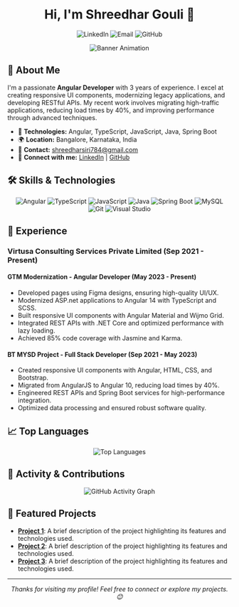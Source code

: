 <!-- Profile Header -->
<h1 align="center">Hi, I'm Shreedhar Gouli 👋</h1>
<p align="center">
  <img src="https://img.shields.io/badge/LinkedIn-Shreedhar%20Gouli-blue?logo=linkedin&logoColor=white" alt="LinkedIn" />
  <img src="https://img.shields.io/badge/Email-shreedharsiri784@gmail.com-red?logo=gmail&logoColor=white" alt="Email" />
  <img src="https://img.shields.io/badge/GitHub-shreedhar-gouli?logo=github&logoColor=white" alt="GitHub" />
</p>

<!-- Animated Banner -->
<p align="center">
  <img src="https://github.com/shreedhar-gouli/shreedhar-gouli/blob/main/assets/banner.gif" alt="Banner Animation" />
</p>

## 🚀 About Me

I'm a passionate **Angular Developer** with 3 years of experience. I excel at creating responsive UI components, modernizing legacy applications, and developing RESTful APIs. My recent work involves migrating high-traffic applications, reducing load times by 40%, and improving performance through advanced techniques.

- 🔧 **Technologies:** Angular, TypeScript, JavaScript, Java, Spring Boot
- 🌍 **Location:** Bangalore, Karnataka, India
- 📧 **Contact:** [shreedharsiri784@gmail.com](mailto:shreedharsiri784@gmail.com)
- 🔗 **Connect with me:** [LinkedIn](https://linkedin.com/in/shreedhar-gouli) | [GitHub](https://github.com/shreedhar-gouli)

## 🛠 Skills & Technologies

<p align="center">
  <img src="https://img.shields.io/badge/Angular-FF1C1C?logo=angular&logoColor=white" alt="Angular" />
  <img src="https://img.shields.io/badge/TypeScript-007ACC?logo=typescript&logoColor=white" alt="TypeScript" />
  <img src="https://img.shields.io/badge/JavaScript-F7DF1E?logo=javascript&logoColor=black" alt="JavaScript" />
  <img src="https://img.shields.io/badge/Java-007396?logo=java&logoColor=white" alt="Java" />
  <img src="https://img.shields.io/badge/Spring%20Boot-6DB33F?logo=spring&logoColor=white" alt="Spring Boot" />
  <img src="https://img.shields.io/badge/MySQL-4479A1?logo=mysql&logoColor=white" alt="MySQL" />
  <img src="https://img.shields.io/badge/Git-F05032?logo=git&logoColor=white" alt="Git" />
  <img src="https://img.shields.io/badge/Visual%20Studio-5C2D91?logo=visual-studio&logoColor=white" alt="Visual Studio" />
</p>

## 💼 Experience

### **Virtusa Consulting Services Private Limited** (Sep 2021 - Present)

#### **GTM Modernization - Angular Developer** (May 2023 - Present)
- Developed pages using Figma designs, ensuring high-quality UI/UX.
- Modernized ASP.net applications to Angular 14 with TypeScript and SCSS.
- Built responsive UI components with Angular Material and Wijmo Grid.
- Integrated REST APIs with .NET Core and optimized performance with lazy loading.
- Achieved 85% code coverage with Jasmine and Karma.

#### **BT MYSD Project - Full Stack Developer** (Sep 2021 - May 2023)
- Created responsive UI components with Angular, HTML, CSS, and Bootstrap.
- Migrated from AngularJS to Angular 10, reducing load times by 40%.
- Engineered REST APIs and Spring Boot services for high-performance integration.
- Optimized data processing and ensured robust software quality.



## 📈 Top Languages

<p align="center">
  <img src="https://github-readme-stats.vercel.app/api/top-langs/?username=shreedhar-gouli&layout=compact&theme=gruvbox" alt="Top Languages" />
</p>

## 🌟 Activity & Contributions

<p align="center">
  <img src="https://activity-graph.herokuapp.com/graph?username=shreedhar-gouli&theme=github-dark" alt="GitHub Activity Graph" />
</p>

## 🚀 Featured Projects

- **[Project 1](#)**: A brief description of the project highlighting its features and technologies used.
- **[Project 2](#)**: A brief description of the project highlighting its features and technologies used.
- **[Project 3](#)**: A brief description of the project highlighting its features and technologies used.

---

<p align="center">
  <i>Thanks for visiting my profile! Feel free to connect or explore my projects. 😊</i>
</p>
